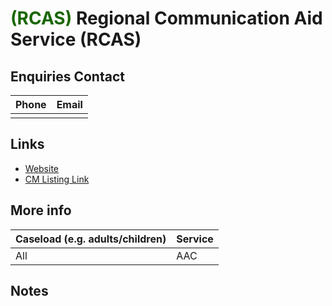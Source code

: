 
# <span style="color:#1a6600;">(RCAS)</span> Regional Communication Aid Service (RCAS)

## Enquiries Contact
| Phone | Email |
| ----- | ----- |
|  |  |

## Links

- [Website]()
- [CM Listing Link](http://www.communicationmatters.org.uk/contact-assessment-service/regional-communication-aid-service)

## More info
| Caseload (e.g. adults/children) | Service |
| ------------------------------- | ------- |
| All | AAC |


## Notes


